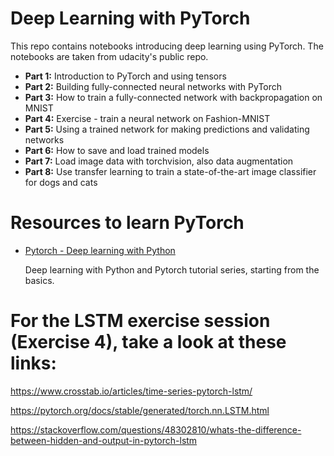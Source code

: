 # Deep Learning with PyTorch

This repo contains notebooks introducing deep learning using PyTorch. The notebooks are taken from udacity's public repo.

* **Part 1:** Introduction to PyTorch and using tensors
* **Part 2:** Building fully-connected neural networks with PyTorch
* **Part 3:** How to train a fully-connected network with backpropagation on MNIST
* **Part 4:** Exercise - train a neural network on Fashion-MNIST
* **Part 5:** Using a trained network for making predictions and validating networks
* **Part 6:** How to save and load trained models
* **Part 7:** Load image data with torchvision, also data augmentation
* **Part 8:** Use transfer learning to train a state-of-the-art image classifier for dogs and cats

# Resources to learn PyTorch

* [Pytorch - Deep learning with Python](https://youtube.com/playlist?list=PLQVvvaa0QuDdeMyHEYc0gxFpYwHY2Qfdh&si=khzliopeLC_HFVrq)

  Deep learning with Python and Pytorch tutorial series, starting from the basics.

# For the LSTM exercise session (Exercise 4), take a look at these links:

https://www.crosstab.io/articles/time-series-pytorch-lstm/

https://pytorch.org/docs/stable/generated/torch.nn.LSTM.html

https://stackoverflow.com/questions/48302810/whats-the-difference-between-hidden-and-output-in-pytorch-lstm
